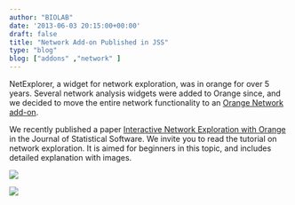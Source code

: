 ```yaml
---
author: "BIOLAB"
date: '2013-06-03 20:15:00+00:00'
draft: false
title: "Network Add-on Published in JSS"
type: "blog"
blog: ["addons" ,"network" ]
---
```


NetExplorer, a widget for network exploration, was in orange for over 5 years. Several network analysis widgets were added to Orange since, and we decided to move the entire network functionality to an [Orange Network add-on](https://pypi.python.org/pypi/Orange-Network).

We recently published a paper [Interactive Network Exploration with Orange](http://www.jstatsoft.org/v53/i06) in the Journal of Statistical Software. We invite you to read the tutorial on network exploration. It is aimed for beginners in this topic, and includes detailed explanation with images.

![](/images/2013/06/04/netaddon.png__600x454_q95_crop_upscale.png)

![](/images/2013/06/04/netexplorer.png__600x417_q95_crop_upscale.png)
